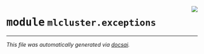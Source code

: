 <!-- markdownlint-disable -->

<a href="https://github.com/khulnasoft/mlcluster/blob/develop/src/mlcluster/exceptions.py#L0"><img align="right" style="float:right;" src="https://img.shields.io/badge/-source-cccccc?style=flat-square" /></a>

# <kbd>module</kbd> `mlcluster.exceptions`








---

_This file was automatically generated via [docsai](https://github.com/khulnasoft/docsai)._
